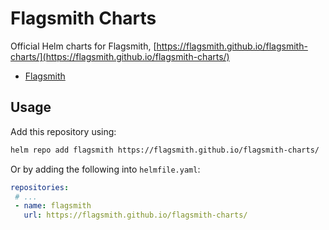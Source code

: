 # Flagsmith Charts

Official Helm charts for Flagsmith,
[https://flagsmith.github.io/flagsmith-charts/](https://flagsmith.github.io/flagsmith-charts/)

- [Flagsmith](./charts/flagsmith/)

## Usage

Add this repository using:

```bash
helm repo add flagsmith https://flagsmith.github.io/flagsmith-charts/
```

Or by adding the following into `helmfile.yaml`:

```yaml
repositories:
 # ...
 - name: flagsmith
   url: https://flagsmith.github.io/flagsmith-charts/
```

